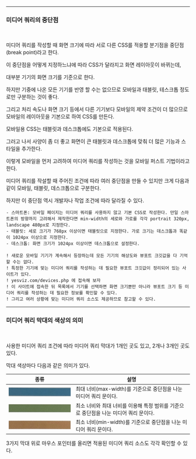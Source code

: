 ***
### 미디어 쿼리의 중단점

<br>

미디어 쿼리를 작성할 때 화면 크기에 따라 서로 다른 CSS를 적용할 분기점을 중단점(break point)라고 한다.

이 중단점을 어떻게 지정하느냐에 따라 CSS가 달라지고 화면 레이아웃이 바뀌는데,

대부분 기기의 화면 크기를 기준으로 한다.

하지만 기중에 나온 모든 기기를 반영 할 수는 없으므로 모바일과 태블릿, 테스크톱 정도로만 구분하는 것이 좋다.

그리고 처리 속도나 화면 크기 등에서 다른 기기보다 모바일의 제약 조건이 더 많으므로 모바일의 레이아웃을 기본으로 하여 CSS를 만든다.

모바일용 CSS는 태블릿과 데스크톱에도 기본으로 적용된다.

그러고 나서 사양이 좀 더 좋고 화면이 큰 태블릿과 데스크톱에 맞춰 더 많은 기능과 스타일을 추가한다.

이렇게 모바일을 먼저 고려하여 미디어 쿼리를 작성하는 것을 모바일 퍼스트 기법이라고 한다.

미디어 쿼리를 작설할 때 주어진 조건에 따라 여러 중단점을 만들 수 있지만 크게 다음과 같이 모바일, 태블릿, 데스크톱으로 구분한다.

하지만 이 중단점 역시 개발자나 작업 조건에 따라 달라질 수 있다.

    - 스마트폰: 모바일 페이지는 미디어 쿼리를 사용하지 않고 기본 CSS로 작성한다. 만일 스마트폰의 방향까지 고려해서 제작한다면 min-width의 세로와 가로를 각각 portrait 320px, landscape 480px로 지정한다.
    - 태블릿: 세로 크기가 768px 이상이면 태블릿으로 지정한다. 가로 크기는 데스크톱과 똑같이 1024px 이상으로 지정한다.
    - 데스크톱: 화면 크기가 1024px 이상이면 데스크톱으로 설정한다.

    ! 새로운 모바일 기기가 계속해서 등장하는데 모든 기기의 해상도와 뷰포트 크깃값을 다 기억할 수는 없다.
    ! 특정한 기기에 맞는 미디어 쿼리를 작성하는 데 필요한 뷰포트 크깃값이 정리되어 있는 사이트가 있다.
    ! yesviz.com/devices.php 에 접속해 보자
    ! 이 사이트에 접속한 뒤 목록에서 기기를 선택하면 화면 크기뿐만 아니라 뷰포트 크기 등 미디어 쿼리를 작성하는 데 필요한 정보를 확인할 수 있다.
    ! 그리고 여러 상황에 맞는 미디어 쿼리 소스도 제공하므로 참고할 수 있다.

***
### 미디어 쿼리 막대의 색상의 의미

<br>

사용한 미디어 쿼리 조건에 따라 미디어 쿼리 막대가 1개인 곳도 있고, 2개나 3개인 곳도 있다.

막대 색상마다 다음과 같은 의미가 있다.

|종류|설명|
|----|----|
|<img src='./img/css29.jpg'>|최대 너비(max-width)를 기준으로 중단점을 나눈 미디어 쿼리 문이다.|
|<img src='./img/css30.jpg'>|최소 너비와 최대 너비를 이용해 특정 범위를 기준으로 중단점을 나눈 미디어 쿼리 문이다.|
|<img src='./img/css31.jpg'>|최소 너비(min-width)를 기준으로 중단점을 나눈 미디어 쿼리 문이다.|

3가지 막대 위로 마우스 포인터를 올리면 적용된 미디어 쿼리 소스도 각각 확인할 수 있다.


